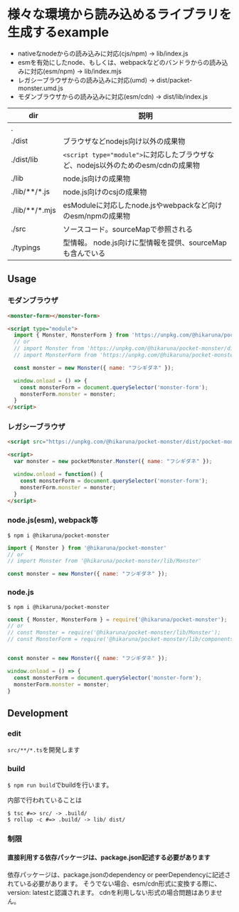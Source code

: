 # 様々な環境から読み込めるライブラリを生成するexample

- nativeなnodeからの読み込みに対応(cjs/npm) → lib/index.js
- esmを有効にしたnode、もしくは、webpackなどのバンドラからの読み込みに対応(esm/npm) → lib/index.mjs
- レガシーブラウザからの読み込みに対応(umd) → dist/packet-monster.umd.js
- モダンブラウザからの読み込みに対応(esm/cdn) → dist/lib/index.js

| dir | 説明 |
| --- | --- |
| . | |
| ./dist | ブラウザなどnodejs向け以外の成果物 |
| ./dist/lib | ```<script type="module">```に対応したブラウザなど、nodejs以外のためのesm/cdnの成果物 |
| ./lib  | node.js向けの成果物 |
| ./lib/**/*.js  | node.js向けのcsjの成果物 |
| ./lib/**/*.mjs  | esModuleに対応したnode.jsやwebpackなど向けのesm/npmの成果物 |
| ./src | ソースコード。sourceMapで参照される |
| ./typings | 型情報。 node.js向けに型情報を提供、sourceMapも含んでいる |

## Usage

### モダンブラウザ

```html
<monster-form></monster-form>

<script type="module">
  import { Monster, MonsterForm } from 'https://unpkg.com/@hikaruna/pocket-monster'
  // or
  // import Monster from 'https://unpkg.com/@hikaruna/pocket-monster/dist/lib/Monster.js'
  // import MonsterForm from 'https://unpkg.com/@hikaruna/pocket-monster/dist/lib/components/MonsterForm.js'

  const monster = new Monster({ name: "フシギダネ" });

  window.onload = () => {
    const monsterForm = document.querySelector('monster-form');
    monsterForm.monster = monster;
  }
</script>
```

### レガシーブラウザ

```html
<script src="https://unpkg.com/@hikaruna/pocket-monster/dist/pocket-monster.umd.js"></script>

<script>
  var monster = new pocketMonster.Monster({ name: "フシギダネ" });

  window.onload = function() {
    const monsterForm = document.querySelector('monster-form');
    monsterForm.monster = monster;
  }
</script>
```

### node.js(esm), webpack等

```console
$ npm i @hikaruna/pocket-monster
```

```javascript
import { Monster } from '@hikaruna/pocket-monster'
// or
// import Monster from '@hikaruna/pocket-monster/lib/Monster'

const monster = new Monster({ name: "フシギダネ" });
```

### node.js

```console
$ npm i @hikaruna/pocket-monster
```

```javascript
const { Monster, MonsterForm } = require('@hikaruna/pocket-monster');
// or
// const Monster = require('@hikaruna/pocket-monster/lib/Monster');
// const MonsterForm = require('@hikaruna/pocket-monster/lib/components/MonsterForm');


const monster = new Monster({ name: "フシギダネ" });

window.onload = () => {
  const monsterForm = document.querySelector('monster-form');
  monsterForm.monster = monster;
}
```

## Development

### edit

```src/**/*.ts```を開発します

### build

```$ npm run build```でbuildを行います。

内部で行われていることは

```
$ tsc #=> src/ -> .build/
$ rollup -c #=> .build/ -> lib/ dist/
```

### 制限

#### 直接利用する依存パッケージは、package.json記述する必要があります
依存パッケージは、package.jsonのdependency or peerDependencyに記述されている必要があります。
そうでない場合、esm/cdn形式に変換する際に、version: latestと認識されます。
cdnを利用しない形式の場合問題はありません。
